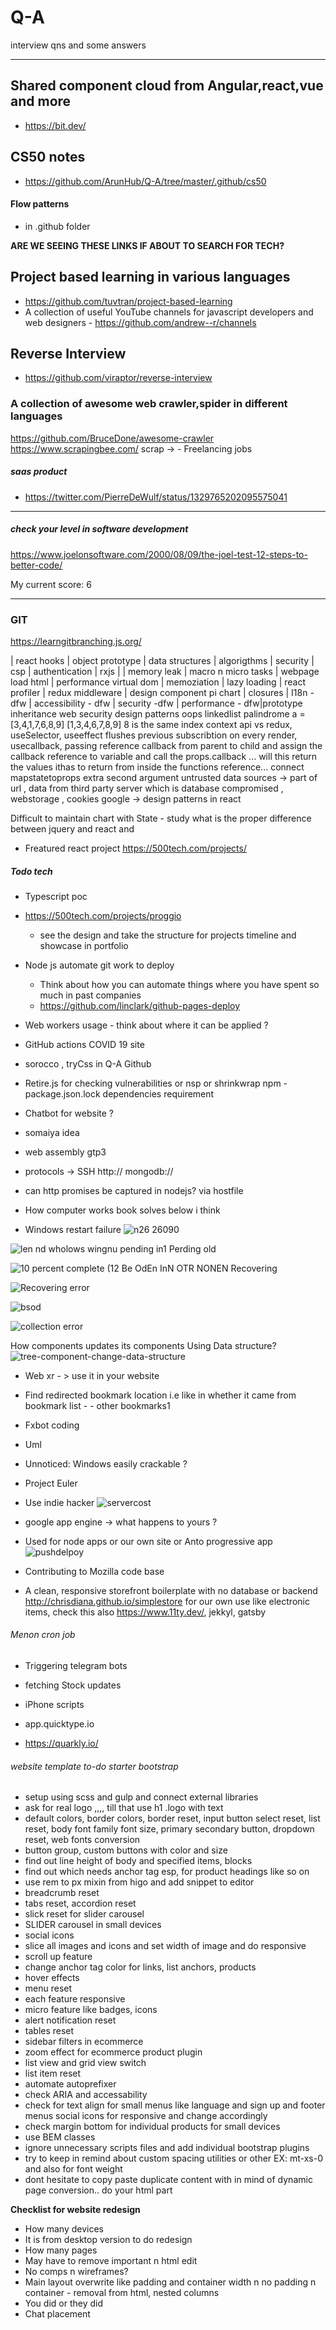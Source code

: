 # Q-A
interview qns and some answers

---

## Shared component cloud from Angular,react,vue and more
- https://bit.dev/

## CS50 notes
- https://github.com/ArunHub/Q-A/tree/master/.github/cs50

#### Flow patterns
- in .github folder

**ARE WE SEEING THESE LINKS IF ABOUT TO SEARCH FOR TECH?**
## Project based learning in various languages
- https://github.com/tuvtran/project-based-learning
- A collection of useful YouTube channels for javascript developers and web designers - https://github.com/andrew--r/channels

## Reverse Interview
 - https://github.com/viraptor/reverse-interview

### A collection of awesome web crawler,spider in different languages
https://github.com/BruceDone/awesome-crawler
https://www.scrapingbee.com/
scrap -> - Freelancing jobs

##### saas product 
- https://twitter.com/PierreDeWulf/status/1329765202095575041

----
##### check your level in software development
https://www.joelonsoftware.com/2000/08/09/the-joel-test-12-steps-to-better-code/

My current score: 6

----


### GIT
https://learngitbranching.js.org/


 | react hooks | object prototype | data structures | algorigthms | security | csp | authentication | rxjs   |
| memory leak | macro n micro tasks | webpage load html | performance virtual dom | memoziation | lazy loading | react profiler | redux middleware | design component pi chart | closures | I18n -dfw | accessibility - dfw | security -dfw | performance - dfw|prototype inheritance web security design patterns oops linkedlist palindrome a = [3,4,1,7,6,8,9]
    [1,3,4,6,7,8,9] 8 is the same index
context api vs redux, useSelector, useeffect flushes previous subscribtion on every render, usecallback, passing reference callback from parent to child and assign the callback reference to variable and call the props.callback ... will this return the values ithas to return from inside the functions reference... connect mapstatetoprops extra second argument
untrusted data sources -> part of url , data from third party server which is database compromised , webstorage , cookies
google -> design patterns in react 


Difficult to maintain chart with State - study what is the proper difference between jquery and react and 

- Freatured react project https://500tech.com/projects/

##### Todo tech
- Typescript poc 

- https://500tech.com/projects/proggio 
    - see the design and take the structure for projects timeline and showcase in portfolio
- Node js automate git work to deploy
    - Think about how you can automate things where you have spent so much in past companies
    - https://github.com/linclark/github-pages-deploy
- Web workers usage - think about where it can be applied ?
- GitHub actions COVID 19 site
- sorocco , tryCss in Q-A Github
- Retire.js for checking vulnerabilities or nsp or shrinkwrap npm - package.json.lock dependencies requirement
- Chatbot for website ? 
- somaiya idea
- web assembly gtp3

- protocols -> SSH http:// mongodb://
- can http promises be captured in nodejs? via hostfile
- How computer works book solves below i think
- Windows restart failure 
![n26 26090](https://raw.githubusercontent.com/ArunHub/Q-A/master/.github/windows-failure-1.jpeg)

![len nd  wholows wingnu pending in1 Perding old](https://raw.githubusercontent.com/ArunHub/Q-A/master/.github/windows-failure-2.jpeg)

![10 percent complete  (12 Be OdEn InN OTR NONEN Recovering](https://raw.githubusercontent.com/ArunHub/Q-A/master/.github/Recovering.JPG)

![Recovering error](https://raw.githubusercontent.com/ArunHub/Q-A/master/.github/Recoveryerror.JPG)

![bsod](https://raw.githubusercontent.com/ArunHub/Q-A/master/.github/bsod.JPG)

![collection error](https://raw.githubusercontent.com/ArunHub/Q-A/master/.github/collecting%20some%20error.JPG)



How components updates its components Using Data structure? 
![tree-component-change-data-structure](https://raw.githubusercontent.com/ArunHub/Q-A/master/.github/identifying%20component%20changeusing%20DataStructure.png)


- Web xr - > use it in your website
- Find redirected bookmark location i.e like in whether it came from bookmark list - - other bookmarks1
- Fxbot coding 

- Uml 
- Unnoticed: Windows easily crackable ?
- Project Euler 

- Use indie hacker
![servercost](https://raw.githubusercontent.com/ArunHub/Q-A/master/.github/server%20cost.jpeg)

- google app engine -> what happens to yours ?
- Used for node apps or our own site or Anto progressive app
![pushdelpoy](https://raw.githubusercontent.com/ArunHub/Q-A/master/.github/pushdeploy.png)
- Contributing to Mozilla code base 

- A clean, responsive storefront boilerplate with no database or backend
http://chrisdiana.github.io/simplestore for our own use like electronic items, check this also https://www.11ty.dev/, jekkyl, gatsby

###### Menon cron job 
- Triggering telegram bots 
- fetching Stock updates 
- iPhone scripts

- app.quicktype.io
- https://quarkly.io/

###### website template to-do starter bootstrap
- setup using scss and gulp and connect external libraries
- ask for real logo ,,,, till that use h1 .logo with text
- default colors, border colors, border reset, input button select reset, list reset, body font family font size, primary secondary button, dropdown reset, web fonts conversion
- button group, custom buttons with color and size
- find out line height of body and specified items, blocks
- find out which needs anchor tag esp, for product headings like so on
- use rem to px mixin from higo and add snippet to editor
- breadcrumb reset
- tabs reset, accordion reset
- slick reset for slider carousel
- SLIDER carousel in small devices
- social icons
- slice all images and icons and set width of image and do responsive
- scroll up feature
- change anchor tag color for links, list anchors, products
- hover effects
- menu reset
- each feature responsive
- micro feature like badges, icons
- alert notification reset
- tables reset
- sidebar filters in ecommerce 
- zoom effect for ecommerce product plugin
- list view and grid view switch
- list item reset
- automate autoprefixer
- check ARIA and accessability
- check for text align for small menus like language and sign up and footer menus social icons for responsive and change accordingly
- check margin bottom for individual products for small devices
- use BEM classes
- ignore unnecessary scripts files and add individual bootstrap plugins
- try to keep in remind about custom spacing utilities or other EX: mt-xs-0 and also for font weight
- dont hesitate to copy paste duplicate content with in mind of dynamic page conversion.. do your html part

**Checklist for website redesign**
- How many devices	
- It is from desktop version to do redesign	
- How many pages	
- May have to remove important n html edit	
- No comps n wireframes?	
- Main layout overwrite like padding and container width n no padding n container - removal from html, nested columns	
- You did or they did	
- Chat placement	
